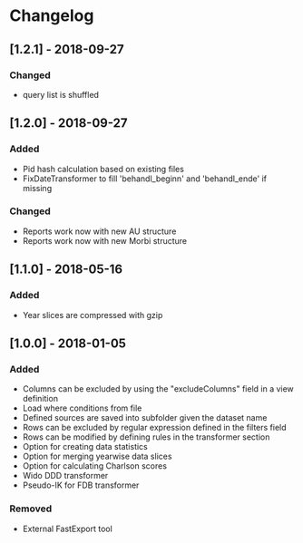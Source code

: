 # Changelog

## [1.2.1] - 2018-09-27
### Changed
  * query list is shuffled

## [1.2.0] - 2018-09-27
### Added
  * Pid hash calculation based on existing files
  * FixDateTransformer to fill 'behandl_beginn' and 'behandl_ende' if missing

### Changed
  * Reports work now with new AU structure
  * Reports work now with new Morbi structure

## [1.1.0] - 2018-05-16
### Added
  * Year slices are compressed with gzip

## [1.0.0] - 2018-01-05
### Added
  * Columns can be excluded by using the "excludeColumns" field in a view definition
  * Load where conditions from file
  * Defined sources are saved into subfolder given the dataset name
  * Rows can be excluded by regular expression defined in the filters field
  * Rows can be modified by defining rules in the transformer section
  * Option for creating data statistics
  * Option for merging yearwise data slices
  * Option for calculating Charlson scores
  * Wido DDD transformer
  * Pseudo-IK for FDB transformer

### Removed
  * External FastExport tool 